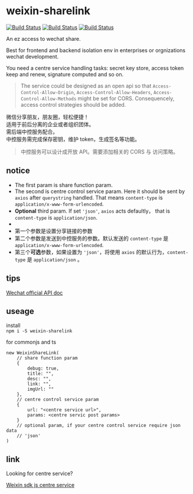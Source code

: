 # weixin-sharelink  
[![Build Status](https://img.shields.io/npm/l/weixin-sharelink)](https://www.npmjs.com/package/weixin-sharelink)
[![Build Status](https://img.shields.io/npm/v/weixin-sharelink)](https://www.npmjs.com/package/weixin-sharelink)
[![Build Status](https://img.shields.io/npm/dm/weixin-sharelink)](https://www.npmjs.com/package/weixin-sharelink)

An ez access to wechat share.

Best for frontend and backend isolation env in enterprises or orgnizations wechat development.  

You need a centre service handling tasks: secret key store, access token keep and renew, signature computed and so on.  
> The service could be designed as an open api so that `Access-Control-Allow-Origin`, `Access-Control-Allow-Headers`, `Access-Control-Allow-Methods` might be set for CORS. Consequencely, access control strategies should be added.  
 
微信分享朋友，朋友圈，轻松便捷！  
适用于前后分离的企业或者组织团体。  
需后端中控服务配合。  
中控服务需完成保存密钥，维护 token，生成签名等功能。
> 中控服务可以设计成开放 API。需要添加相关的 CORS 与 访问策略。

## notice
+ The first param is share function param.
+ The second is centre control service param. Here it should be sent by `axios` after `querystring` handled. That means `content-type` is `application/x-www-form-urlencoded`.
+ **Optional** third param. If set `'json'`, `axios` acts defaultly， that is `content-type` is `application/json`.
+  
+ 第一个参数是设置分享链接的参数
+ 第二个参数是发送到中控服务的参数。默认发送的 `content-type` 是 `application/x-www-form-urlencoded`.
+ 第三个**可选**参数，如果设置为 `'json'`，将使用 `axios` 的默认行为，`content-type` 是 `application/json` 。

## tips
[Wechat official API doc](https://developers.weixin.qq.com/doc/offiaccount/OA_Web_Apps/JS-SDK)

## useage
install  
`npm i -S weixin-sharelink`  

for commonjs and ts  
```
new WeixinShareLink(
    // share function param
    {
        debug: true,
        title: "",
        desc: "",
        link: "",
        imgUrl: ""
    },
    // centre control service param
    {
        url: "<centre service url>",
        params: <centre servic post params>
    }
    // optional param, if your centre control service require json data
    // 'json'
)
```

## link
Looking for centre service?  

[Weixin sdk js centre service](https://github.com/wind2esg/weixin-service)